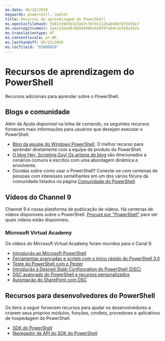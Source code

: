 ```yaml
---
ms.date: 06/18/2019
keywords: powershell, cmdlet
title: Recursos de aprendizagem do PowerShell
ms.openlocfilehash: 5681fd903b323ab3cf87dc212ba64dbfdf2d78e7
ms.sourcegitcommit: 2aec310ad0c0b048400cb56f6fa64c1e554c812a
ms.translationtype: HT
ms.contentlocale: pt-BR
ms.lasthandoff: 05/23/2020
ms.locfileid: "83808428"
---
```

# <a name="powershell-learning-resources"></a>Recursos de aprendizagem do PowerShell

Recursos adicionais para aprender sobre o PowerShell.

## <a name="blogs-and-community"></a>Blogs e comunidade

Além da Ajuda disponível na linha de comando, os seguintes recursos fornecem mais informações para usuários que desejam executar o PowerShell.

- [Blog da equipe do Windows PowerShell](https://devblogs.microsoft.com/powershell/). O melhor recurso para aprender diretamente com a equipe de produto do PowerShell.
- [O blog Hey, Scripting Guy! Os artigos do blog](https://devblogs.microsoft.com/scripting/) são direcionados a cenários comuns e escritos com uma abordagem dinâmica e envolvente.
- Dúvidas sobre como usar o PowerShell? Conecte-se com centenas de pessoas com interesses semelhantes em um dos vários fóruns da comunidade listados na página [Comunidade do PowerShell](/powershell/scripting/community/community-support).

## <a name="channel-9-videos"></a>Vídeos do Channel 9

Channel 9 é nossa plataforma de publicação de vídeos. Há centenas de vídeos disponíveis sobre o PowerShell. [Procure por "PowerShell"](https://channel9.msdn.com/Search?term=PowerShell&sortBy=top-rated) para ver quais vídeos estão disponíveis.

### <a name="microsoft-virtual-academy"></a>Microsoft Virtual Academy

Os vídeos do Microsoft Virtual Academy foram movidos para o Canal 9.

- [Introdução ao Microsoft PowerShell](https://channel9.msdn.com/Series/Getting-Started-with-Microsoft-PowerShell)
- [Ferramentas avançadas e scripts com o início rápido do PowerShell 3.0](https://channel9.msdn.com/Series/Advanced-Tools-and-Scripting-with-PowerShell-3.0-Jump-Start)
- [Teste do PowerShell com o Pester](https://channel9.msdn.com/Series/Testing-PowerShell-with-Pester)
- [Introdução à Desired State Configuration do PowerShell (DSC)](https://channel9.msdn.com/Series/Getting-Started-with-PowerShell-DSC)
- [DSC avançado do PowerShell e recursos personalizados](https://channel9.msdn.com/Series/Advanced-PowerShell-DSC-and-Custom-Resources)
- [Automação do SharePoint com DSC](https://channel9.msdn.com/Series/SharePoint-Automation-with-DSC)

## <a name="resources-for-powershell-developers"></a>Recursos para desenvolvedores do PowerShell

Os itens a seguir fornecem recursos para ajudar os desenvolvedores a criarem seus próprios módulos, funções, cmdlets, provedores e aplicativos de hospedagem do PowerShell.

- [SDK do PowerShell](/powershell/scripting/developer/windows-powershell)
- [Navegador de API do SDK do PowerShell](/dotnet/api/system.management.automation)
